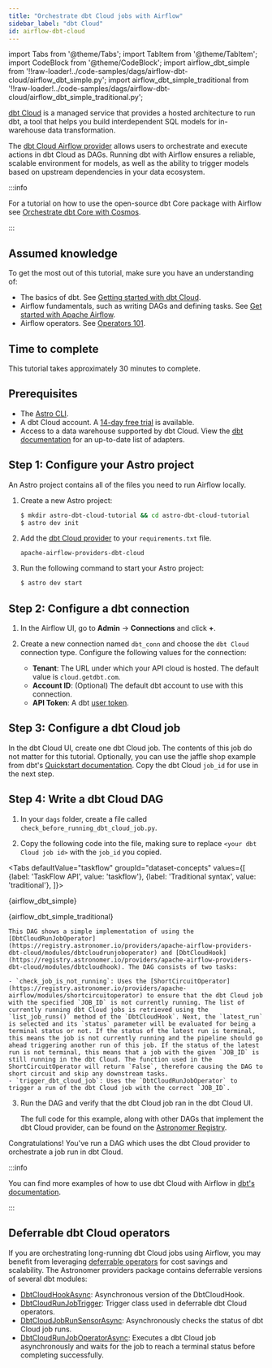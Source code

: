 ```yaml
---
title: "Orchestrate dbt Cloud jobs with Airflow"
sidebar_label: "dbt Cloud"
id: airflow-dbt-cloud
---
```


<head>
  <meta name="description" content="Learn how to use the dbt Cloud Provider to orchestrate dbt Cloud jobs with Airflow." />
  <meta name="og:description" content="Learn how to use the dbt Cloud Provider to orchestrate dbt Cloud jobs with Airflow." />
</head>

import Tabs from '@theme/Tabs';
import TabItem from '@theme/TabItem';
import CodeBlock from '@theme/CodeBlock';
import airflow_dbt_simple from '!!raw-loader!../code-samples/dags/airflow-dbt-cloud/airflow_dbt_simple.py';
import airflow_dbt_simple_traditional from '!!raw-loader!../code-samples/dags/airflow-dbt-cloud/airflow_dbt_simple_traditional.py';

[dbt Cloud](https://getdbt.com/) is a managed service that provides a hosted architecture to run dbt, a tool that helps you build interdependent SQL models for in-warehouse data transformation.

The [dbt Cloud Airflow provider](https://registry.astronomer.io/providers/apache-airflow-providers-dbt-cloud/) allows users to orchestrate and execute actions in dbt Cloud as DAGs. Running dbt with Airflow ensures a reliable, scalable environment for models, as well as the ability to trigger models based on upstream dependencies in your data ecosystem.

:::info

For a tutorial on how to use the open-source dbt Core package with Airflow see [Orchestrate dbt Core with Cosmos](airflow-dbt.md).

:::

## Assumed knowledge

To get the most out of this tutorial, make sure you have an understanding of:

- The basics of dbt. See [Getting started with dbt Cloud](https://docs.getdbt.com/guides/getting-started).
- Airflow fundamentals, such as writing DAGs and defining tasks. See [Get started with Apache Airflow](get-started-with-airflow.md).
- Airflow operators. See [Operators 101](what-is-an-operator.md).

## Time to complete

This tutorial takes approximately 30 minutes to complete.

## Prerequisites

- The [Astro CLI](https://docs.astronomer.io/astro/cli/overview).
- A dbt Cloud account. A [14-day free trial](https://www.getdbt.com/signup/) is available.
- Access to a data warehouse supported by dbt Cloud. View the [dbt documentation](https://docs.getdbt.com/docs/supported-data-platforms) for an up-to-date list of adapters.

## Step 1: Configure your Astro project

An Astro project contains all of the files you need to run Airflow locally.

1. Create a new Astro project:

    ```sh
    $ mkdir astro-dbt-cloud-tutorial && cd astro-dbt-cloud-tutorial
    $ astro dev init
    ```

2. Add the [dbt Cloud provider](https://registry.astronomer.io/providers/apache-airflow-providers-dbt-cloud) to your `requirements.txt` file.

    ```text
    apache-airflow-providers-dbt-cloud
    ```

3. Run the following command to start your Astro project:

    ```sh
    $ astro dev start
    ```

## Step 2: Configure a dbt connection

1. In the Airflow UI, go to **Admin** -> **Connections** and click **+**.

2. Create a new connection named `dbt_conn` and choose the `dbt Cloud` connection type. Configure the following values for the connection:

    - **Tenant**: The URL under which your API cloud is hosted. The default value is `cloud.getdbt.com`.
    - **Account ID**: (Optional) The default dbt account to use with this connection.
    - **API Token**: A dbt [user token](https://docs.getdbt.com/docs/dbt-cloud-apis/user-tokens).

## Step 3: Configure a dbt Cloud job

In the dbt Cloud UI, create one dbt Cloud job. The contents of this job do not matter for this tutorial. Optionally, you can use the jaffle shop example from dbt's [Quickstart documentation](https://docs.getdbt.com/docs/quickstarts/overview). Copy the dbt Cloud `job_id` for use in the next step.

## Step 4: Write a dbt Cloud DAG

1. In your `dags` folder, create a file called `check_before_running_dbt_cloud_job.py`.

2. Copy the following code into the file, making sure to replace `<your dbt Cloud job id>` with the `job_id` you copied.

<Tabs
    defaultValue="taskflow"
    groupId="dataset-concepts"
    values={[
        {label: 'TaskFlow API', value: 'taskflow'},
        {label: 'Traditional syntax', value: 'traditional'},
    ]}>
<TabItem value="taskflow">

<CodeBlock language="python">{airflow_dbt_simple}</CodeBlock>

</TabItem>

<TabItem value="traditional">

<CodeBlock language="python">{airflow_dbt_simple_traditional}</CodeBlock>

</TabItem>

</Tabs>

    This DAG shows a simple implementation of using the [DbtCloudRunJobOperator](https://registry.astronomer.io/providers/apache-airflow-providers-dbt-cloud/modules/dbtcloudrunjoboperator) and [DbtCloudHook](https://registry.astronomer.io/providers/apache-airflow-providers-dbt-cloud/modules/dbtcloudhook). The DAG consists of two tasks:

    - `check_job_is_not_running`: Uses the [ShortCircuitOperator](https://registry.astronomer.io/providers/apache-airflow/modules/shortcircuitoperator) to ensure that the dbt Cloud job with the specified `JOB_ID` is not currently running. The list of currently running dbt Cloud jobs is retrieved using the `list_job_runs()` method of the `DbtCloudHook`. Next, the `latest_run` is selected and its `status` parameter will be evaluated for being a terminal status or not. If the status of the latest run is terminal, this means the job is not currently running and the pipeline should go ahead triggering another run of this job. If the status of the latest run is not terminal, this means that a job with the given `JOB_ID` is still running in the dbt Cloud. The function used in the ShortCircuitOperator will return `False`, therefore causing the DAG to short circuit and skip any downstream tasks.
    - `trigger_dbt_cloud_job`: Uses the `DbtCloudRunJobOperator` to trigger a run of the dbt Cloud job with the correct `JOB_ID`.

3. Run the DAG and verify that the dbt Cloud job ran in the dbt Cloud UI.

    The full code for this example, along with other DAGs that implement the dbt Cloud provider, can be found on the [Astronomer Registry](https://registry.astronomer.io/dags/dbt_cloud_operational_check/versions/3.0.0).


Congratulations! You've run a DAG which uses the dbt Cloud provider to orchestrate a job run in dbt Cloud.

:::info

You can find more examples of how to use dbt Cloud with Airflow in [dbt's documentation](https://docs.getdbt.com/guides/orchestration/airflow-and-dbt-cloud/1-airflow-and-dbt-cloud).

:::

## Deferrable dbt Cloud operators

If you are orchestrating long-running dbt Cloud jobs using Airflow, you may benefit from leveraging [deferrable operators](deferrable-operators.md) for cost savings and scalability. The Astronomer providers package contains deferrable versions of several dbt modules:

- [DbtCloudHookAsync](https://registry.astronomer.io/providers/astronomer-providers/modules/dbtcloudhookasync): Asynchronous version of the DbtCloudHook.
- [DbtCloudRunJobTrigger](https://registry.astronomer.io/providers/astronomer-providers/modules/dbtcloudrunjobtrigger): Trigger class used in deferrable dbt Cloud operators.
- [DbtCloudJobRunSensorAsync](https://registry.astronomer.io/providers/astronomer-providers/modules/dbtcloudjobrunsensorasync): Asynchronously checks the status of dbt Cloud job runs.
- [DbtCloudRunJobOperatorAsync](https://registry.astronomer.io/providers/astronomer-providers/modules/dbtcloudrunjoboperatorasync): Executes a dbt Cloud job asynchronously and waits for the job to reach a terminal status before completing successfully.
